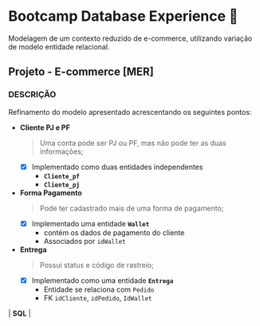 # Bootcamp Database Experience :rocket:

Modelagem de um contexto reduzido de e-commerce, utilizando variação de modelo entidade relacional.

## Projeto - E-commerce [MER]

### DESCRIÇÃO

Refinamento do modelo apresentado acrescentando os seguintes pontos:

* **Cliente PJ e PF**
  > Uma conta pode ser PJ ou PF, mas não pode ter as duas informações;
  * [X] Implementado como duas entidades independentes
    * **`Cliente_pf`**
    * **`Cliente_pj`**

* **Forma Pagamento**
  > Pode ter cadastrado mais de uma forma de pagamento;
  * [X] Implementado uma entidade **`Wallet`**
    * contém os dados de pagamento do cliente
    * Associados por `idWallet`

* **Entrega**
  > Possui status e código de rastreio;
  * [X] Implementado como uma entidade **`Entrega`**
    * Entidade se relaciona com `Pedido`
    * FK `idCliente`, `idPedido`, `IdWallet`

| **SQL** |
